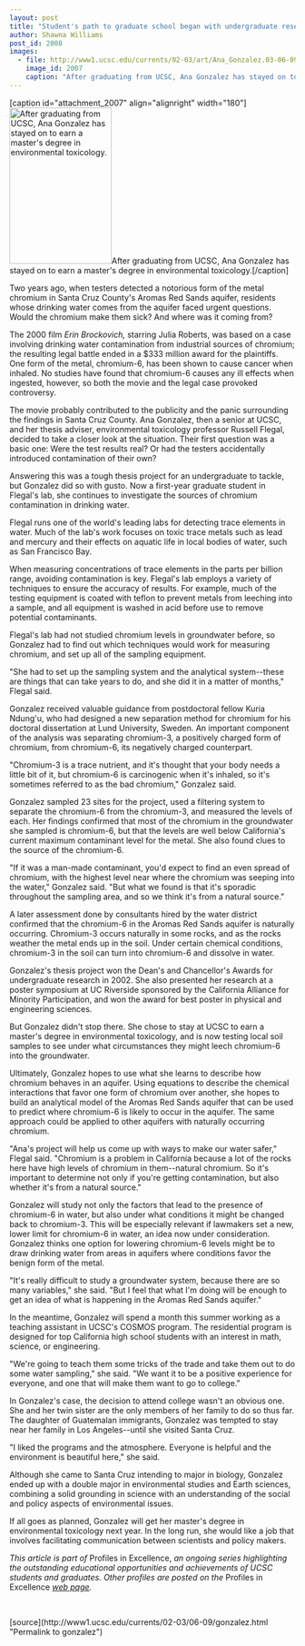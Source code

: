 ```yaml
---
layout: post
title: "Student's path to graduate school began with undergraduate research project on drinking water contamination"
author: Shawna Williams
post_id: 2008
images:
  - file: http://www1.ucsc.edu/currents/02-03/art/Ana_Gonzalez.03-06-09.180.jpg
    image_id: 2007
    caption: "After graduating from UCSC, Ana Gonzalez has stayed on to earn a master's degree in environmental toxicology."
---
```


[caption id="attachment_2007" align="alignright" width="180"]<a href="http://localhost/mysite/wp-content/uploads/2003/06/Ana_Gonzalez.03-06-09.180.jpg"><img class="size-full wp-image-2007" src="http://localhost/mysite/wp-content/uploads/2003/06/Ana_Gonzalez.03-06-09.180.jpg" alt="After graduating from UCSC, Ana Gonzalez has stayed on to earn a master's degree in environmental toxicology." width="180" height="275" /></a>After graduating from UCSC, Ana Gonzalez has stayed on to earn a master's degree in environmental toxicology.[/caption]
<p>
  Two years ago, when testers detected a notorious form of the metal chromium in Santa Cruz County's Aromas Red Sands aquifer, residents whose drinking water comes from the aquifer faced urgent questions. Would the chromium make them sick? And where was it coming from?
</p>
<p>
  The 2000 film <i>Erin Brockovich,</i> starring Julia Roberts, was based on a case involving drinking water contamination from industrial sources of chromium; the resulting legal battle ended in a $333 million award for the plaintiffs. One form of the metal, chromium-6, has been shown to cause cancer when inhaled. No studies have found that chromium-6 causes any ill effects when ingested, however, so both the movie and the legal case provoked controversy.<br>
</p>
<p>
  The movie probably contributed to the publicity and the panic surrounding the findings in Santa Cruz County. Ana Gonzalez, then a senior at UCSC, and her thesis adviser, environmental toxicology professor Russell Flegal, decided to take a closer look at the situation. Their first question was a basic one: Were the test results real? Or had the testers accidentally introduced contamination of their own?<br>
</p>
<p>
  Answering this was a tough thesis project for an undergraduate to tackle, but Gonzalez did so with gusto. Now a first-year graduate student in Flegal's lab, she continues to investigate the sources of chromium contamination in drinking water.<br>
</p>
<p>
  Flegal runs one of the world's leading labs for detecting trace elements in water. Much of the lab's work focuses on toxic trace metals such as lead and mercury and their effects on aquatic life in local bodies of water, such as San Francisco Bay.<br>
</p>
<p>
  When measuring concentrations of trace elements in the parts per billion range, avoiding contamination is key. Flegal's lab employs a variety of techniques to ensure the accuracy of results. For example, much of the testing equipment is coated with teflon to prevent metals from leeching into a sample, and all equipment is washed in acid before use to remove potential contaminants.<br>
</p>
<p>
  Flegal's lab had not studied chromium levels in groundwater before, so Gonzalez had to find out which techniques would work for measuring chromium, and set up all of the sampling equipment.<br>
</p>
<p>
  "She had to set up the sampling system and the analytical system--these are things that can take years to do, and she did it in a matter of months," Flegal said.<br>
</p>
<p>
  Gonzalez received valuable guidance from postdoctoral fellow Kuria Ndung'u, who had designed a new separation method for chromium for his doctoral dissertation at Lund University, Sweden. An important component of the analysis was separating chromium-3, a positively charged form of chromium, from chromium-6, its negatively charged counterpart.<br>
</p>
<p>
  "Chromium-3 is a trace nutrient, and it's thought that your body needs a little bit of it, but chromium-6 is carcinogenic when it's inhaled, so it's sometimes referred to as the bad chromium," Gonzalez said.<br>
</p>
<p>
  Gonzalez sampled 23 sites for the project, used a filtering system to separate the chromium-6 from the chromium-3, and measured the levels of each. Her findings confirmed that most of the chromium in the groundwater she sampled is chromium-6, but that the levels are well below California's current maximum contaminant level for the metal. She also found clues to the source of the chromium-6.<br>
</p>
<p>
  "If it was a man-made contaminant, you'd expect to find an even spread of chromium, with the highest level near where the chromium was seeping into the water," Gonzalez said. "But what we found is that it's sporadic throughout the sampling area, and so we think it's from a natural source."<br>
</p>
<p>
  A later assessment done by consultants hired by the water district confirmed that the chromium-6 in the Aromas Red Sands aquifer is naturally occurring. Chromium-3 occurs naturally in some rocks, and as the rocks weather the metal ends up in the soil. Under certain chemical conditions, chromium-3 in the soil can turn into chromium-6 and dissolve in water.<br>
</p>
<p>
  Gonzalez's thesis project won the Dean's and Chancellor's Awards for undergraduate research in 2002. She also presented her research at a poster symposium at UC Riverside sponsored by the California Alliance for Minority Participation, and won the award for best poster in physical and engineering sciences.<br>
</p>
<p>
  But Gonzalez didn't stop there. She chose to stay at UCSC to earn a master's degree in environmental toxicology, and is now testing local soil samples to see under what circumstances they might leech chromium-6 into the groundwater.<br>
</p>
<p>
  Ultimately, Gonzalez hopes to use what she learns to describe how chromium behaves in an aquifer. Using equations to describe the chemical interactions that favor one form of chromium over another, she hopes to build an analytical model of the Aromas Red Sands aquifer that can be used to predict where chromium-6 is likely to occur in the aquifer. The same approach could be applied to other aquifers with naturally occurring chromium.<br>
</p>
<p>
  "Ana's project will help us come up with ways to make our water safer," Flegal said. "Chromium is a problem in California because a lot of the rocks here have high levels of chromium in them--natural chromium. So it's important to determine not only if you're getting contamination, but also whether it's from a natural source."<br>
</p>
<p>
  Gonzalez will study not only the factors that lead to the presence of chromium-6 in water, but also under what conditions it might be changed back to chromium-3. This will be especially relevant if lawmakers set a new, lower limit for chromium-6 in water, an idea now under consideration. Gonzalez thinks one option for lowering chromium-6 levels might be to draw drinking water from areas in aquifers where conditions favor the benign form of the metal.<br>
</p>
<p>
  "It's really difficult to study a groundwater system, because there are so many variables," she said. "But I feel that what I'm doing will be enough to get an idea of what is happening in the Aromas Red Sands aquifer."<br>
</p>
<p>
  In the meantime, Gonzalez will spend a month this summer working as a teaching assistant in UCSC's COSMOS program. The residential program is designed for top California high school students with an interest in math, science, or engineering.<br>
</p>
<p>
  "We're going to teach them some tricks of the trade and take them out to do some water sampling," she said. "We want it to be a positive experience for everyone, and one that will make them want to go to college."<br>
</p>
<p>
  In Gonzalez's case, the decision to attend college wasn't an obvious one. She and her twin sister are the only members of her family to do so thus far. The daughter of Guatemalan immigrants, Gonzalez was tempted to stay near her family in Los Angeles--until she visited Santa Cruz.<br>
</p>
<p>
  "I liked the programs and the atmosphere. Everyone is helpful and the environment is beautiful here," she said.<br>
</p>
<p>
  Although she came to Santa Cruz intending to major in biology, Gonzalez ended up with a double major in environmental studies and Earth sciences, combining a solid grounding in science with an understanding of the social and policy aspects of environmental issues.
</p>
<p>
  If all goes as planned, Gonzalez will get her master's degree in environmental toxicology next year. In the long run, she would like a job that involves facilitating communication between scientists and policy makers.<br>
</p>
<p>
  <i>This article is part of</i> Profiles in Excellence, <i>an ongoing series highlighting the outstanding educational opportunities and achievements of UCSC students and graduates. Other profiles are posted on the</i> Profiles in Excellence <a href="http://www.ucsc.edu/students/profiles/"></a><i><a href="http://www.ucsc.edu/students/profiles/">web page</a>.</i>
</p>
<p>
  <br>

</p>
<p>

</p>
[source](http://www1.ucsc.edu/currents/02-03/06-09/gonzalez.html "Permalink to gonzalez")
